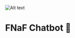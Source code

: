 ![Alt text](https://fs-prod-cdn.nintendo-europe.com/media/images/10_share_images/games_15/nintendo_switch_download_software_1/H2x1_NSwitchDS_FiveNightsAtFreddys_image1600w.jpg "FNaF")

# 
# FNaF Chatbot 🔎

